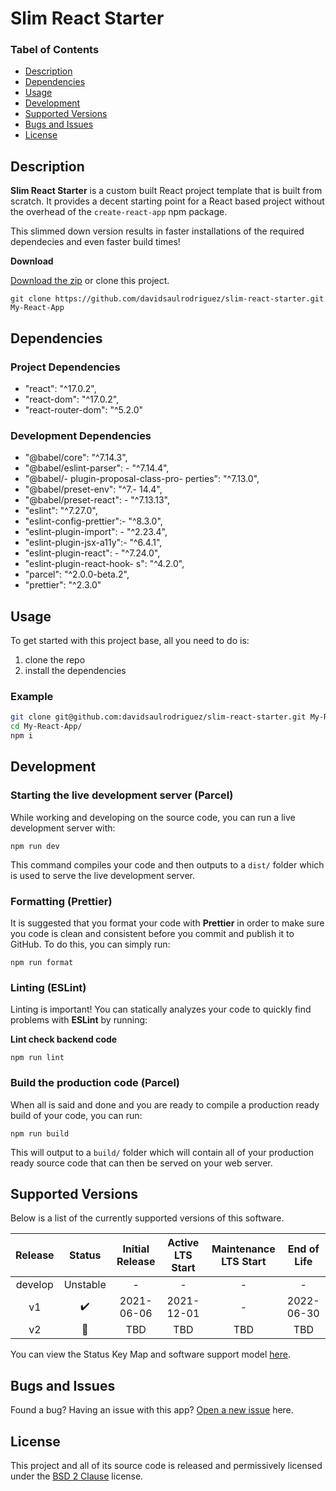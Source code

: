 # Slim React Starter

### Tabel of Contents

- [Description](#description)
- [Dependencies](#dependencies)
- [Usage](#usage)
- [Development](#development)
- [Supported Versions](#supported-versions)
- [Bugs and Issues](#bugs-and-issues)
- [License](#license)

## Description

**Slim React Starter** is a custom built React project template that is built from scratch. It provides a decent starting point for a React based project without the overhead of the `create-react-app` npm package.

This slimmed down version results in faster installations of the required dependecies and even faster build times!

**Download**

[Download the zip][archive] or clone this project.

```shell
git clone https://github.com/davidsaulrodriguez/slim-react-starter.git My-React-App
```

## Dependencies

### Project Dependencies

- "react": "^17.0.2",
- "react-dom": "^17.0.2",
- "react-router-dom": "^5.2.0"

### Development Dependencies

- "@babel/core": "^7.14.3",
- "@babel/eslint-parser": - "^7.14.4",
- "@babel/- plugin-proposal-class-pro- perties": "^7.13.0",
- "@babel/preset-env": "^7.- 14.4",
- "@babel/preset-react": - "^7.13.13",
- "eslint": "^7.27.0",
- "eslint-config-prettier":- "^8.3.0",
- "eslint-plugin-import": - "^2.23.4",
- "eslint-plugin-jsx-a11y":- "^6.4.1",
- "eslint-plugin-react": - "^7.24.0",
- "eslint-plugin-react-hook- s": "^4.2.0",
- "parcel": "^2.0.0-beta.2",
- "prettier": "^2.3.0"

## Usage

To get started with this project base, all you need to do is:

1.  clone the repo
2.  install the dependencies

### Example

```bash
git clone git@github.com:davidsaulrodriguez/slim-react-starter.git My-React-App
cd My-React-App/
npm i
```

## Development

### Starting the live development server (Parcel)

While working and developing on the source code, you can run a live development server with:

```shell
npm run dev
```

This command compiles your code and then outputs to a `dist/` folder which is used to serve the live development server.

### Formatting (Prettier)

It is suggested that you format your code with **Prettier** in order to make sure you code is clean and consistent before you commit and publish it to GitHub. To do this, you can simply run:

```shell
npm run format
```

### Linting (ESLint)

Linting is important! You can statically analyzes your code to quickly find problems with **ESLint** by running:

**Lint check backend code**

```shell
npm run lint
```

### Build the production code (Parcel)

When all is said and done and you are ready to compile a production ready build of your code, you can run:

```shell
npm run build
```

This will output to a `build/` folder which will contain all of your production ready source code that can then be served on your web server.

## Supported Versions

Below is a list of the currently supported versions of this software.

| Release |       Status       | Initial Release | Active LTS Start | Maintenance LTS Start | End of Life |
| :-----: | :----------------: | :-------------: | :--------------: | :-------------------: | :---------: |
| develop |      Unstable      |        -        |        -         |           -           |      -      |
|   v1    | :heavy_check_mark: |   2021-06-06    |    2021-12-01    |           -           | 2022-06-30  |
|   v2    |   :construction:   |       TBD       |       TBD        |          TBD          |     TBD     |

You can view the Status Key Map and software support model [here][support].

## Bugs and Issues

Found a bug? Having an issue with this app? [Open a new issue][issues] here.

## License

This project and all of its source code is released and permissively licensed under the [BSD 2 Clause][license] license.

[archive]: https://github.com/davidsaulrodriguez/slim-react-starter/archive/main.zip
[support]: ./SLC.md
[contrib]: ./CONTRIBUTING.md
[branching]: ./docs/Branching_Model.md
[issues]: https://github.com/davidsaulrodriguez/lim-react-starter/issues/new/choose
[license]: ./LICENSE
